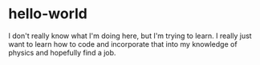 # hello-world
I don't really know what I'm doing here, but I'm trying to learn.
I really just want to learn how to code and incorporate that into my knowledge of physics and hopefully find a job.
